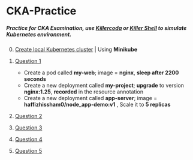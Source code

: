 # CKA-Practice
##### Practice for CKA Examination, use [Killercoda](https://killercoda.com/) or [Killer Shell](https://killer.sh/) to simulate Kubernetes environment. 

0. [Create local Kubernetes cluster](https://github.com/haffizhissham/CKA-Practice/tree/main/0.%20Kubernetes%20First%20Practice) | Using **Minikube**

1. [Question 1](https://github.com/haffizhissham/CKA-Practice/tree/main/0.%20Kubernetes%20First%20Practice)
    *   Create a pod called **my-web**; image = **nginx**, **sleep after 2200 seconds**
    *   Create a new deployment called **my-project**; **upgrade** to version **nginx:1.25**, **recorded** in the resource annotation
    *   Create a new deployment called **app-server**; image = **haffizhissham0/node_app-demo:v1** , Scale it to **5 replicas**
   

2. [Question 2](https://github.com/haffizhissham/CKA-Practice/tree/main/2.%20Kubernetes%20Test%20Questions%20%E2%80%93%202)

3. [Question 3](https://github.com/haffizhissham/CKA-Practice/tree/main/3.%20Kubernetes%20Test%20Questions%20%E2%80%93%203)

4. [Question 4](https://github.com/haffizhissham/CKA-Practice/tree/main/4.%20Kubernetes%20Test%20Questions%20%E2%80%93%204)

5. [Question 5](https://github.com/haffizhissham/)
